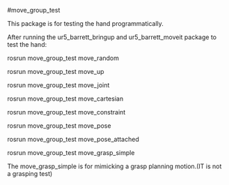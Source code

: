 #move_group_test


This package is for testing the hand programmatically.

After running the ur5_barrett_bringup and ur5_barrett_moveit package to test the hand:

rosrun move_group_test move_random

rosrun move_group_test move_up

rosrun move_group_test move_joint

rosrun move_group_test move_cartesian

rosrun move_group_test move_constraint

rosrun move_group_test move_pose

rosrun move_group_test move_pose_attached

rosrun move_group_test move_grasp_simple

The move_grasp_simple is for mimicking a grasp planning motion.(IT is not a grasping test)
